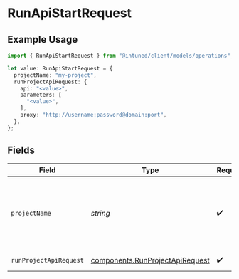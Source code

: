 # RunApiStartRequest

## Example Usage

```typescript
import { RunApiStartRequest } from "@intuned/client/models/operations";

let value: RunApiStartRequest = {
  projectName: "my-project",
  runProjectApiRequest: {
    api: "<value>",
    parameters: [
      "<value>",
    ],
    proxy: "http://username:password@domain:port",
  },
};
```

## Fields

| Field                                                                              | Type                                                                               | Required                                                                           | Description                                                                        | Example                                                                            |
| ---------------------------------------------------------------------------------- | ---------------------------------------------------------------------------------- | ---------------------------------------------------------------------------------- | ---------------------------------------------------------------------------------- | ---------------------------------------------------------------------------------- |
| `projectName`                                                                      | *string*                                                                           | :heavy_check_mark:                                                                 | Your project name. It is the name you provide when creating a project.             | my-project                                                                         |
| `runProjectApiRequest`                                                             | [components.RunProjectApiRequest](../../models/components/runprojectapirequest.md) | :heavy_check_mark:                                                                 | run project api request                                                            |                                                                                    |